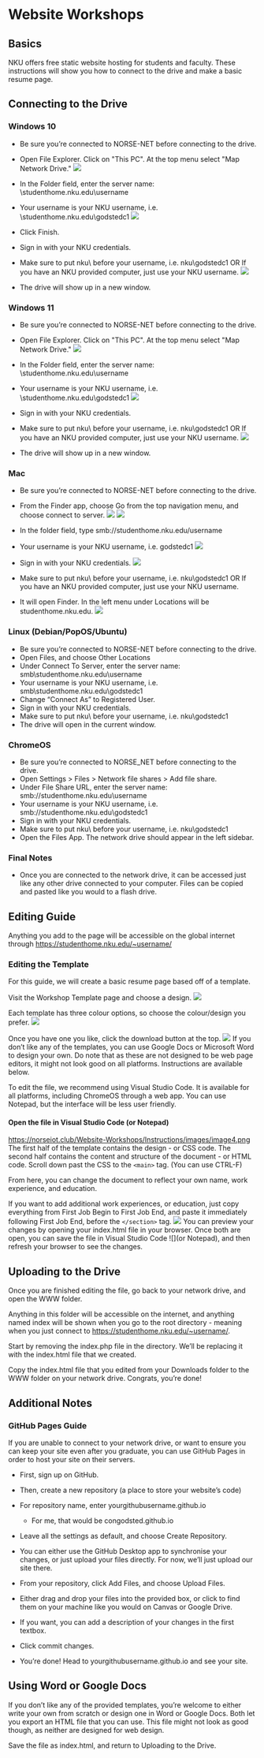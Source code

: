 # Website Workshops

## Basics

NKU offers free static website hosting for students and faculty. These instructions will show you how to connect to the drive and make a basic resume page.
## Connecting to the Drive
### Windows 10

- Be sure you’re connected to NORSE-NET before connecting to the drive.
- Open File Explorer. Click on "This PC". At the top menu select "Map Network Drive."
![](https://norseiot.club/Website-Workshops/Instructions/images/image12.png)

- In the Folder field, enter the server name: \\studenthome.nku.edu\username

- Your username is your NKU username, i.e.  \\studenthome.nku.edu\godstedc1
![](https://norseiot.club/Website-Workshops/Instructions/images/image6.png)

- Click Finish.
- Sign in with your NKU credentials.

- Make sure to put nku\ before your username, i.e. nku\godstedc1
    OR If you have an NKU provided computer, just use your NKU username.
![](https://norseiot.club/Website-Workshops/Instructions/images/image8.png)

- The drive will show up in a new window.

### Windows 11

- Be sure you’re connected to NORSE-NET before connecting to the drive.
- Open File Explorer. Click on "This PC". At the top menu select "Map Network Drive."
![](https://norseiot.club/Website-Workshops/Instructions/images/image14.png)

- In the Folder field, enter the server name: \\studenthome.nku.edu\username

- Your username is your NKU username, i.e.  \\studenthome.nku.edu\godstedc1
![](https://norseiot.club/Website-Workshops/Instructions/images/image6.png)

- Sign in with your NKU credentials.

- Make sure to put nku\ before your username, i.e. nku\godstedc1 OR If you have an NKU provided computer, just use your NKU username.
![](https://norseiot.club/Website-Workshops/Instructions/images/image8.png)

- The drive will show up in a new window.

### Mac

- Be sure you’re connected to NORSE-NET before connecting to the drive.
- From the Finder app, choose Go from the top navigation menu, and choose connect to server.
![](https://norseiot.club/Website-Workshops/Instructions/images/image11.png)
![](https://norseiot.club/Website-Workshops/Instructions/images/image1.png)

- In the folder field, type smb://studenthome.nku.edu/username

- Your username is your NKU username, i.e. godstedc1
![](https://norseiot.club/Website-Workshops/Instructions/images/image9.png)

- Sign in with your NKU credentials.
![](https://norseiot.club/Website-Workshops/Instructions/images/image3.png)

- Make sure to put nku\ before your username, i.e. nku\godstedc1 OR If you have an NKU provided computer, just use your NKU username.

- It will open Finder. In the left menu under Locations will be studenthome.nku.edu.
![](https://norseiot.club/Website-Workshops/Instructions/images/image2.png)

### Linux (Debian/PopOS/Ubuntu)

- Be sure you’re connected to NORSE-NET before connecting to the drive.
- Open Files, and choose Other Locations
- Under Connect To Server, enter the server name: smb\\studenthome.nku.edu\username
- Your username is your NKU username, i.e. smb\\studenthome.nku.edu\godstedc1
- Change “Connect As” to Registered User.
- Sign in with your NKU credentials.
- Make sure to put nku\ before your username, i.e. nku\godstedc1
- The drive will open in the current window.

### ChromeOS
- Be sure you’re connected to NORSE_NET before connecting to the drive.
- Open Settings > Files > Network file shares > Add file share.
- Under File Share URL, enter the server name: smb://studenthome.nku.edu\username
- Your username is your NKU username, i.e. smb://studenthome.nku.edu\godstedc1
- Sign in with your NKU credentials.
- Make sure to put nku\ before your username, i.e. nku\godstedc1
- Open the Files App. The network drive should appear in the left sidebar.

### Final Notes

- Once you are connected to the network drive, it can be accessed just like any other drive connected to your computer. Files can be copied and pasted like you would to a flash drive.
## Editing Guide

Anything you add to the page will be accessible on the global internet through https://studenthome.nku.edu/~username/

### Editing the Template

For this guide, we will create a basic resume page based off of a template.

Visit the Workshop Template page and choose a design.
![](https://norseiot.club/Website-Workshops/Instructions/images/image10.png)

Each template has three colour options, so choose the colour/design you prefer.
![](https://norseiot.club/Website-Workshops/Instructions/images/image5.png)

Once you have one you like, click the download button at the top.
![](https://norseiot.club/Website-Workshops/Instructions/images/image13.png)
If you don’t like any of the templates, you can use Google Docs or Microsoft Word to design your own. Do note that as these are not designed to be web page editors, it might not look good on all platforms. Instructions are available below.

To edit the file, we recommend using Visual Studio Code. It is available for all platforms, including ChromeOS through a web app. You can use Notepad, but the interface will be less user friendly.

#### Open the file in Visual Studio Code \(or Notepad\)
https://norseiot.club/Website-Workshops/Instructions/images/image4.png
The first half of the template contains the design - or CSS code. The second half contains the content and structure of the document - or HTML code. Scroll down past the CSS to the `<main>` tag. (You can use CTRL-F)

From here, you can change the document to reflect your own name, work experience, and education.

If you want to add additional work experiences, or education, just copy everything from First Job Begin to First Job End, and paste it immediately following First Job End, before the `</section>` tag.
![](https://norseiot.club/Website-Workshops/Instructions/images/image7.png)
You can preview your changes by opening your index.html file in your browser. Once both are open, you can save the file in Visual Studio Code ![](or Notepad), and then refresh your browser to see the changes.

## Uploading to the Drive

Once you are finished editing the file, go back to your network drive, and open the WWW folder.

Anything in this folder will be accessible on the internet, and anything named index will be shown when you go to the root directory - meaning when you just connect to https://studenthome.nku.edu/~username/.

Start by removing the index.php file in the directory. We’ll be replacing it with the index.html file that we created.

Copy the index.html file that you edited from your Downloads folder to the WWW folder on your network drive. Congrats, you’re done!

## Additional Notes
### GitHub Pages Guide

If you are unable to connect to your network drive, or want to ensure you can keep your site even after you graduate, you can use GitHub Pages in order to host your site on their servers.

- First, sign up on GitHub.
- Then, create a new repository (a place to store your website’s code)
- For repository name, enter yourgithubusername.github.io
  - For me, that would be congodsted.github.io

- Leave all the settings as default, and choose Create Repository.
- You can either use the GitHub Desktop app to synchronise your changes, or just upload your files directly. For now, we’ll just upload our site there.
- From your repository, click Add Files, and choose Upload Files.
- Either drag and drop your files into the provided box, or click to find them on your machine like you would on Canvas or Google Drive.
- If you want, you can add a description of your changes in the first textbox.
- Click commit changes.
- You’re done! Head to yourgithubusername.github.io and see your site.

## Using Word or Google Docs

If you don’t like any of the provided templates, you’re welcome to either write your own from scratch or design one in Word or Google Docs. Both let you export an HTML file that you can use. This file might not look as good though, as neither are designed for web design.

Save the file as index.html, and return to Uploading to the Drive.

